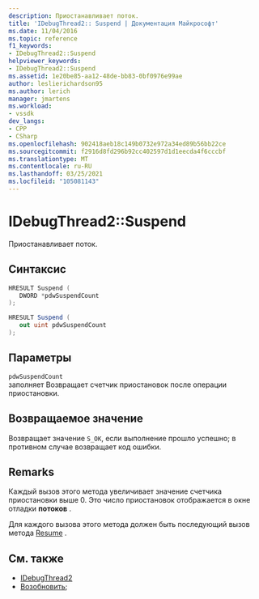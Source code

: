 ```yaml
---
description: Приостанавливает поток.
title: 'IDebugThread2:: Suspend | Документация Майкрософт'
ms.date: 11/04/2016
ms.topic: reference
f1_keywords:
- IDebugThread2::Suspend
helpviewer_keywords:
- IDebugThread2::Suspend
ms.assetid: 1e20be85-aa12-48de-bb83-0bf0976e99ae
author: leslierichardson95
ms.author: lerich
manager: jmartens
ms.workload:
- vssdk
dev_langs:
- CPP
- CSharp
ms.openlocfilehash: 902418aeb18c149b0732e972a34ed89b56bb22ce
ms.sourcegitcommit: f2916d8fd296b92cc402597d1d1eecda4f6cccbf
ms.translationtype: MT
ms.contentlocale: ru-RU
ms.lasthandoff: 03/25/2021
ms.locfileid: "105081143"
---
```

# <a name="idebugthread2suspend"></a>IDebugThread2::Suspend
Приостанавливает поток.

## <a name="syntax"></a>Синтаксис

```cpp
HRESULT Suspend ( 
   DWORD *pdwSuspendCount
);
```

```csharp
HRESULT Suspend ( 
   out uint pdwSuspendCount
);
```

## <a name="parameters"></a>Параметры
`pdwSuspendCount`\
заполняет Возвращает счетчик приостановок после операции приостановки.

## <a name="return-value"></a>Возвращаемое значение
 Возвращает значение `S_OK`, если выполнение прошло успешно; в противном случае возвращает код ошибки.

## <a name="remarks"></a>Remarks
 Каждый вызов этого метода увеличивает значение счетчика приостановки выше 0. Это число приостановок отображается в окне отладки **потоков** .

 Для каждого вызова этого метода должен быть последующий вызов метода [Resume](../../../extensibility/debugger/reference/idebugthread2-resume.md) .

## <a name="see-also"></a>См. также
- [IDebugThread2](../../../extensibility/debugger/reference/idebugthread2.md)
- [Возобновить](../../../extensibility/debugger/reference/idebugthread2-resume.md);
